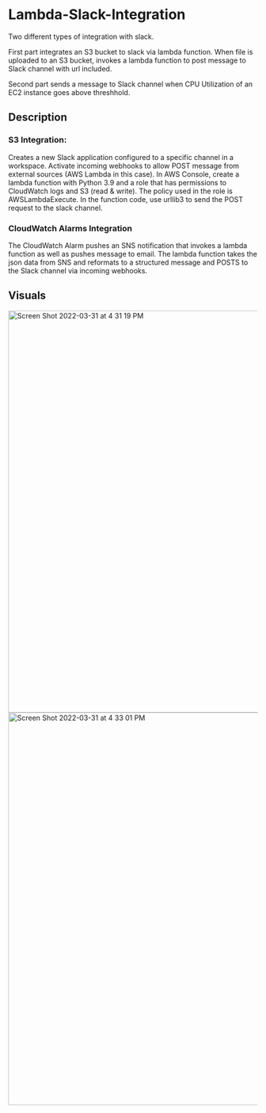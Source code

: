 # Lambda-Slack-Integration
Two different types of integration with slack. 

First part integrates an S3 bucket to slack via lambda function. When file is uploaded to an S3 bucket, invokes a lambda function to post message to Slack channel with url included. 

Second part sends a message to Slack channel when CPU Utilization of an EC2 instance goes above threshhold.

## Description
### S3 Integration:
Creates a new Slack application configured to a specific channel in a workspace. Activate incoming webhooks to allow POST message from external sources (AWS Lambda in this case). 
In AWS Console, create a lambda function with Python 3.9 and a role that has permissions to CloudWatch logs and S3 (read & write). The policy used in the role is AWSLambdaExecute.
In the function code, use urllib3 to send the POST request to the slack channel.

### CloudWatch Alarms Integration
The CloudWatch Alarm pushes an SNS notification that invokes a lambda function as well as pushes message to email. The lambda function takes the json data from SNS and reformats to a structured message and POSTS to the Slack channel via incoming webhooks. 

## Visuals

<img width="812" alt="Screen Shot 2022-03-31 at 4 31 19 PM" src="https://user-images.githubusercontent.com/102715043/161166043-e1d3e2fc-cc9d-4602-9b59-6ce964e95f62.png">
<img width="793" alt="Screen Shot 2022-03-31 at 4 33 01 PM" src="https://user-images.githubusercontent.com/102715043/161166209-b8e2607d-d851-40b9-b229-4e6a43bfe7fb.png">
